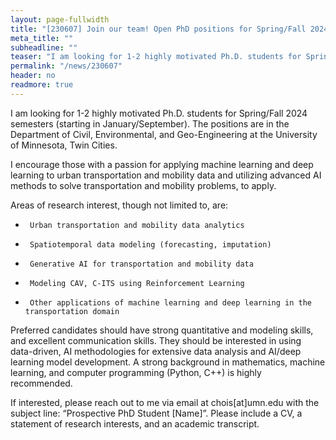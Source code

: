 ```yaml
---
layout: page-fullwidth
title: "[230607] Join our team! Open PhD positions for Spring/Fall 2024"
meta_title: ""
subheadline: ""
teaser: "I am looking for 1-2 highly motivated Ph.D. students for Spring/Fall 2024 semesters (starting in January/September). The positions are in the Department of Civil, Environmental, and Geo-Engineering at the University of Minnesota, Twin Cities. I encourage those with a passion for applying machine learning and deep learning to urban transportation and mobility data and utilizing advanced AI methods to solve transportation and mobility problems, to apply."
permalink: "/news/230607"
header: no
readmore: true
---
```


I am looking for 1-2 highly motivated Ph.D. students for Spring/Fall 2024 semesters (starting in January/September). The positions are in the Department of Civil, Environmental, and Geo-Engineering at the University of Minnesota, Twin Cities.
 
I encourage those with a passion for applying machine learning and deep learning to urban transportation and mobility data and utilizing advanced AI methods to solve transportation and mobility problems, to apply.
 
Areas of research interest, though not limited to, are:
-      Urban transportation and mobility data analytics
-      Spatiotemporal data modeling (forecasting, imputation)
-      Generative AI for transportation and mobility data
-      Modeling CAV, C-ITS using Reinforcement Learning
-      Other applications of machine learning and deep learning in the transportation domain
 
Preferred candidates should have strong quantitative and modeling skills, and excellent communication skills. They should be interested in using data-driven, AI methodologies for extensive data analysis and AI/deep learning model development. A strong background in mathematics, machine learning, and computer programming (Python, C++) is highly recommended.
 
If interested, please reach out to me via email at chois[at]umn.edu with the subject line: “Prospective PhD Student [Name]”. Please include a CV, a statement of research interests, and an academic transcript.
